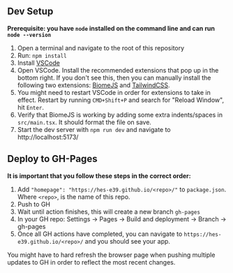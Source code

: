 ## Dev Setup

**Prerequisite: you have `node` installed on the command line and can run `node --version`**

1. Open a terminal and navigate to the root of this repository
2. Run: `npm install`
3. Install [VSCode](https://code.visualstudio.com/?wt.mc_id=vscom_downloads)
4. Open VSCode. Install the recommended extensions that pop up in the bottom right. If you don't see this, then you can manually install the following two extensions: [BiomeJS](https://marketplace.visualstudio.com/items?itemName=biomejs.biome) and [TailwindCSS](https://marketplace.visualstudio.com/items?itemName=bradlc.vscode-tailwindcss).
5. You might need to restart VSCode in order for extensions to take in effect. Restart by running `CMD+Shift+P` and search for "Reload Window", hit `Enter`.
6. Verify that BiomeJS is working by adding some extra indents/spaces in `src/main.tsx`. It should format the file on save.
7. Start the dev server with `npm run dev` and navigate to http://localhost:5173/

## Deploy to GH-Pages

**It is important that you follow these steps in the correct order:**

1. Add `"homepage": "https://hes-e39.github.io/<repo>/"` to `package.json`. Where `<repo>`, is the name of this repo.
2. Push to GH
3. Wait until action finishes, this will create a new branch `gh-pages`
4. In your GH repo: Settings -> Pages -> Build and deployment -> Branch -> gh-pages
5. Once all GH actions have completed, you can navigate to `https://hes-e39.github.io/<repo>/` and you should see your app.

You might have to hard refresh the browser page when pushing multiple updates to GH in order to reflect the most recent changes.
